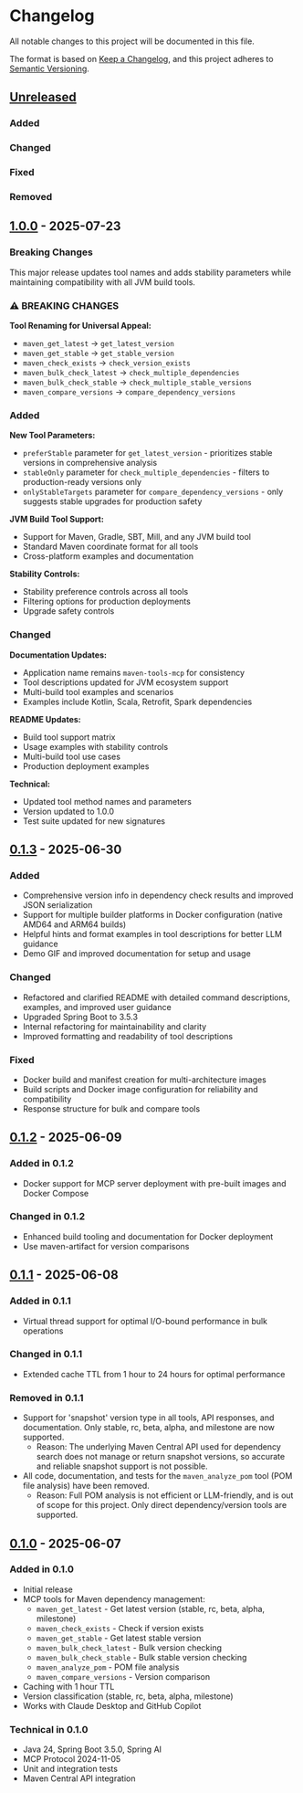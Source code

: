 # Changelog

All notable changes to this project will be documented in this file.

The format is based on [Keep a Changelog](https://keepachangelog.com/en/1.0.0/),
and this project adheres to [Semantic Versioning](https://semver.org/spec/v2.0.0.html).

## [Unreleased]

### Added

### Changed

### Fixed

### Removed

## [1.0.0] - 2025-07-23

### Breaking Changes

This major release updates tool names and adds stability parameters while maintaining compatibility with all JVM build tools.

### ⚠️ BREAKING CHANGES

**Tool Renaming for Universal Appeal:**
- `maven_get_latest` → `get_latest_version`
- `maven_get_stable` → `get_stable_version`
- `maven_check_exists` → `check_version_exists`
- `maven_bulk_check_latest` → `check_multiple_dependencies`
- `maven_bulk_check_stable` → `check_multiple_stable_versions`
- `maven_compare_versions` → `compare_dependency_versions`

### Added

**New Tool Parameters:**
- `preferStable` parameter for `get_latest_version` - prioritizes stable versions in comprehensive analysis
- `stableOnly` parameter for `check_multiple_dependencies` - filters to production-ready versions only
- `onlyStableTargets` parameter for `compare_dependency_versions` - only suggests stable upgrades for production safety

**JVM Build Tool Support:**
- Support for Maven, Gradle, SBT, Mill, and any JVM build tool
- Standard Maven coordinate format for all tools
- Cross-platform examples and documentation

**Stability Controls:**
- Stability preference controls across all tools
- Filtering options for production deployments
- Upgrade safety controls

### Changed

**Documentation Updates:**
- Application name remains `maven-tools-mcp` for consistency
- Tool descriptions updated for JVM ecosystem support
- Multi-build tool examples and scenarios
- Examples include Kotlin, Scala, Retrofit, Spark dependencies

**README Updates:**
- Build tool support matrix
- Usage examples with stability controls
- Multi-build tool use cases
- Production deployment examples

**Technical:**
- Updated tool method names and parameters
- Version updated to 1.0.0
- Test suite updated for new signatures


## [0.1.3] - 2025-06-30

### Added

- Comprehensive version info in dependency check results and improved JSON serialization
- Support for multiple builder platforms in Docker configuration (native AMD64 and ARM64 builds)
- Helpful hints and format examples in tool descriptions for better LLM guidance
- Demo GIF and improved documentation for setup and usage

### Changed

- Refactored and clarified README with detailed command descriptions, examples, and improved user guidance
- Upgraded Spring Boot to 3.5.3
- Internal refactoring for maintainability and clarity
- Improved formatting and readability of tool descriptions

### Fixed

- Docker build and manifest creation for multi-architecture images
- Build scripts and Docker image configuration for reliability and compatibility
- Response structure for bulk and compare tools

## [0.1.2] - 2025-06-09

### Added in 0.1.2

- Docker support for MCP server deployment with pre-built images and Docker Compose

### Changed in 0.1.2

- Enhanced build tooling and documentation for Docker deployment
- Use maven-artifact for version comparisons

## [0.1.1] - 2025-06-08

### Added in 0.1.1

- Virtual thread support for optimal I/O-bound performance in bulk operations

### Changed in 0.1.1

- Extended cache TTL from 1 hour to 24 hours for optimal performance

### Removed in 0.1.1

- Support for 'snapshot' version type in all tools, API responses, and documentation. Only stable, rc, beta, alpha, and milestone are now supported.
  - Reason: The underlying Maven Central API used for dependency search does not manage or return snapshot versions, so accurate and reliable snapshot support is not possible.
- All code, documentation, and tests for the `maven_analyze_pom` tool (POM file analysis) have been removed.
  - Reason: Full POM analysis is not efficient or LLM-friendly, and is out of scope for this project. Only direct dependency/version tools are supported.

## [0.1.0] - 2025-06-07

### Added in 0.1.0

- Initial release
- MCP tools for Maven dependency management:
  - `maven_get_latest` - Get latest version (stable, rc, beta, alpha, milestone)
  - `maven_check_exists` - Check if version exists
  - `maven_get_stable` - Get latest stable version
  - `maven_bulk_check_latest` - Bulk version checking
  - `maven_bulk_check_stable` - Bulk stable version checking
  - `maven_analyze_pom` - POM file analysis
  - `maven_compare_versions` - Version comparison
- Caching with 1 hour TTL
- Version classification (stable, rc, beta, alpha, milestone)
- Works with Claude Desktop and GitHub Copilot

### Technical in 0.1.0

- Java 24, Spring Boot 3.5.0, Spring AI
- MCP Protocol 2024-11-05
- Unit and integration tests
- Maven Central API integration

[Unreleased]: https://github.com/arvindand/maven-tools-mcp/compare/v1.0.0...HEAD
[1.0.0]: https://github.com/arvindand/maven-tools-mcp/compare/v0.1.3...v1.0.0
[0.1.3]: https://github.com/arvindand/maven-tools-mcp/compare/v0.1.2...v0.1.3
[0.1.2]: https://github.com/arvindand/maven-tools-mcp/compare/v0.1.1...v0.1.2
[0.1.1]: https://github.com/arvindand/maven-tools-mcp/compare/v0.1.0...v0.1.1
[0.1.0]: https://github.com/arvindand/maven-tools-mcp/releases/tag/v0.1.0
